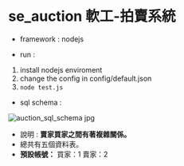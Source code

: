# se_auction 軟工-拍賣系統
  - framework : nodejs
  
  - run : 
  1. install nodejs enviroment 
  2. change the config in config/default.json
  3. `node test.js`
  - sql schema : 
  
  ![auction_sql_schema jpg](https://user-images.githubusercontent.com/96759292/203079936-0d7d37c5-0b07-460b-859f-453ce033d404.jpg)

  - 說明 : <b>賣家買家之間有著複雜關係。</b>
  - 總共有五個資料表。
  - <b>預設帳號：</b>
  買家：1
  賣家：2
  
  
  
  



